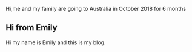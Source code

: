 Hi,me and my family are going to Australia in October 2018 for 6 months

## Hi from Emily

Hi my name is Emily and this is my blog.

